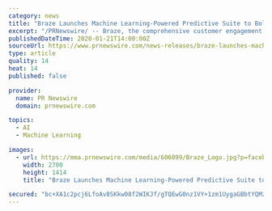 ```yaml
---
category: news
title: "Braze Launches Machine Learning-Powered Predictive Suite to Bolster Cross-Channel Capabilities and Boost Customer Loyalty"
excerpt: "/PRNewswire/ -- Braze, the comprehensive customer engagement platform, today announced new features and product expansions to bolster"
publishedDateTime: 2020-01-21T14:00:00Z
sourceUrl: https://www.prnewswire.com/news-releases/braze-launches-machine-learning-powered-predictive-suite-to-bolster-cross-channel-capabilities-and-boost-customer-loyalty-300988518.html
type: article
quality: 14
heat: 14
published: false

provider:
  name: PR Newswire
  domain: prnewswire.com

topics:
  - AI
  - Machine Learning

images:
  - url: https://mma.prnewswire.com/media/606099/Braze_Logo.jpg?p=facebook
    width: 2700
    height: 1414
    title: "Braze Launches Machine Learning-Powered Predictive Suite to Bolster Cross-Channel Capabilities and Boost Customer Loyalty"

secured: "bc+XA1c2pcj6LfoAv8SKkw08f2WIKJf/gTQEwG0nz1VY+1zm1UygaGBbtYQMz9bQF+hQ5J5K1JBFhJvKVghHMJ7mgsZ8KekGWgvw8KgMR/0v6t1GUpYtZqFw93wMiRmjiFxhhRJl2eZu+/+k2lDvzSsSW38EwarihTMEALm/84/EPrL6IqUZNq+IipngHi0lIo949eYoSZpNNT0DVidbCanqsfIIeCB6ithr39tF1wEPWk7RL4aisbjwFGN7jAwCrUjrE3FcIvPrOcF6Sn5euDvJnkAdInDAjL+VHWvtGgrOj7034iTpdL4Vpjf+97xXG99ieeht5BanxnznGNuma8O2hN1bI4jWuag11YFZvlEAvEqClisGki17ZoVUDOIOvz3Q3u1i1m53StYY3IZBtt+DwOBNIpN4PBZX5KVmIi5pMpDJhLg+r9erBrXbbJlaD8ebFOF+fajA5cukKCXOrQ==;O9Zs3C/sBGuoK8XOsnX3kA=="
---
```


